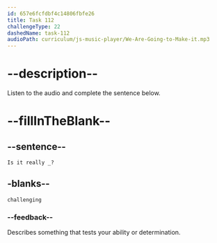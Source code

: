 ```yaml
---
id: 657e6fcfdbf4c14806fbfe26
title: Task 112
challengeType: 22
dashedName: task-112
audioPath: curriculum/js-music-player/We-Are-Going-to-Make-it.mp3
---
```


<!-- (audio) Brian: Hey, Sarah! How's work as a QA tester? Is it really challenging? -->

# --description--

Listen to the audio and complete the sentence below.

# --fillInTheBlank--

## --sentence--

`Is it really _?`

## -blanks--

`challenging`

### --feedback--

Describes something that tests your ability or determination.
